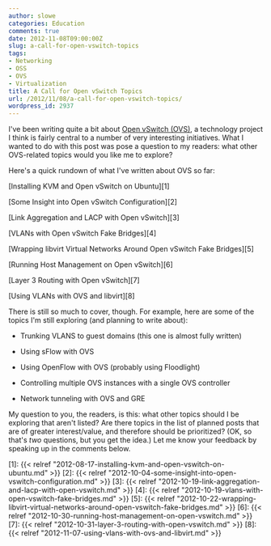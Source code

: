 ```yaml
---
author: slowe
categories: Education
comments: true
date: 2012-11-08T09:00:00Z
slug: a-call-for-open-vswitch-topics
tags:
- Networking
- OSS
- OVS
- Virtualization
title: A Call for Open vSwitch Topics
url: /2012/11/08/a-call-for-open-vswitch-topics/
wordpress_id: 2937
---
```


I've been writing quite a bit about [Open vSwitch (OVS)](http://openvswitch.org), a technology project I think is fairly central to a number of very interesting initiatives. What I wanted to do with this post was pose a question to my readers: what other OVS-related topics would you like me to explore?

Here's a quick rundown of what I've written about OVS so far:

[Installing KVM and Open vSwitch on Ubuntu][1]  

[Some Insight into Open vSwitch Configuration][2]  

[Link Aggregation and LACP with Open vSwitch][3]  

[VLANs with Open vSwitch Fake Bridges][4]  

[Wrapping libvirt Virtual Networks Around Open vSwitch Fake Bridges][5]  

[Running Host Management on Open vSwitch][6]  

[Layer 3 Routing with Open vSwitch][7]  

[Using VLANs with OVS and libvirt][8]

There is still so much to cover, though. For example, here are some of the topics I'm still exploring (and planning to write about):

* Trunking VLANS to guest domains (this one is almost fully written)

* Using sFlow with OVS

* Using OpenFlow with OVS (probably using Floodlight)

* Controlling multiple OVS instances with a single OVS controller

* Network tunneling with OVS and GRE

My question to you, the readers, is this: what other topics should I be exploring that aren't listed? Are there topics in the list of planned posts that are of greater interest/value, and therefore should be prioritized? (OK, so that's _two_ questions, but you get the idea.) Let me know your feedback by speaking up in the comments below.

[1]: {{< relref "2012-08-17-installing-kvm-and-open-vswitch-on-ubuntu.md" >}}
[2]: {{< relref "2012-10-04-some-insight-into-open-vswitch-configuration.md" >}}
[3]: {{< relref "2012-10-19-link-aggregation-and-lacp-with-open-vswitch.md" >}}
[4]: {{< relref "2012-10-19-vlans-with-open-vswitch-fake-bridges.md" >}}
[5]: {{< relref "2012-10-22-wrapping-libvirt-virtual-networks-around-open-vswitch-fake-bridges.md" >}}
[6]: {{< relref "2012-10-30-running-host-management-on-open-vswitch.md" >}}
[7]: {{< relref "2012-10-31-layer-3-routing-with-open-vswitch.md" >}}
[8]: {{< relref "2012-11-07-using-vlans-with-ovs-and-libvirt.md" >}}
